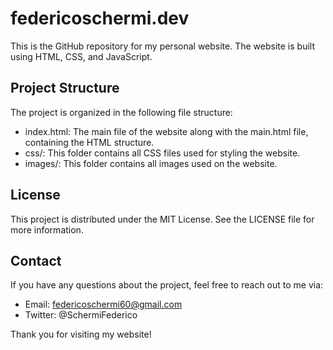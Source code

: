 # federicoschermi.dev
This is the GitHub repository for my personal website. The website is built using HTML, CSS, and JavaScript.

## Project Structure
The project is organized in the following file structure:

- index.html: The main file of the website along with the main.html file, containing the HTML structure.
- css/: This folder contains all CSS files used for styling the website.
- images/: This folder contains all images used on the website.

## License
This project is distributed under the MIT License. See the LICENSE file for more information.

## Contact
If you have any questions about the project, feel free to reach out to me via:

- Email: federicoschermi60@gmail.com
- Twitter: @SchermiFederico

Thank you for visiting my website!

